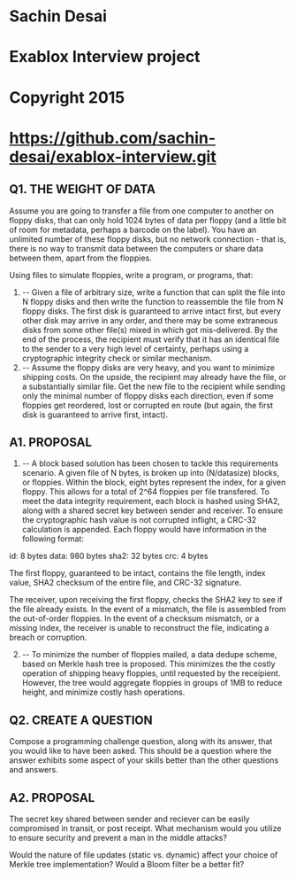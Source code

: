 # Sachin Desai
# Exablox Interview project
# Copyright 2015
# https://github.com/sachin-desai/exablox-interview.git

Q1. THE WEIGHT OF DATA
--------------------------------------------------------------------------------
Assume you are going to transfer a file from one computer to another on floppy
disks, that can only hold 1024 bytes of data per floppy (and a little bit of
room for metadata, perhaps a barcode on the label). You have an unlimited number
of these floppy disks, but no network connection - that is, there is no way to
transmit data between the computers or share data between them, apart from the
floppies.

Using files to simulate floppies, write a program, or programs, that:
1) -- Given a file of arbitrary size, write a function that can split the file
into N floppy disks and then write the function to reassemble the file from N
floppy disks. The first disk is guaranteed to arrive intact first, but every
other disk may arrive in any order, and there may be some extraneous disks from
some other file(s) mixed in which got mis-delivered.  By the end of the process,
the recipient must verify that it has an identical file to the sender to a very
high level of certainty, perhaps using a cryptographic integrity check or
similar mechanism.
2) -- Assume the floppy disks are very heavy, and you want to minimize shipping
costs.  On the upside, the recipient may already have the file, or a substantially
similar file.  Get the new file to the recipient while sending only the minimal
number of floppy disks each direction, even if some floppies get reordered, lost
or corrupted en route (but again, the first disk is guaranteed to arrive first,
intact).

A1. PROPOSAL
--------------------------------------------------------------------------------
1) -- A block based solution has been chosen to tackle this requirements
scenario. A given file of N bytes, is broken up into (N/datasize) blocks, or
floppies. Within the block, eight bytes represent the index, for a given
floppy. This allows for a total of 2^64 floppies per file transfered. To meet
the data integrity requirement, each block is hashed using SHA2, along with a
shared secret key between sender and receiver. To ensure the cryptographic hash
value is not corrupted inflight, a CRC-32 calculation is appended. Each floppy
would have information in the following format:

id:     8 bytes
data: 980 bytes
sha2:  32 bytes
crc:    4 bytes

The first floppy, guaranteed to  be intact, contains the file length, index
value, SHA2 checksum of the entire file, and CRC-32 signature.

The receiver, upon receiving the first floppy, checks the SHA2 key to see if the
file already exists. In the event of a mismatch, the file is assembled from the
out-of-order floppies. In the event of a checksum mismatch, or a missing index,
the receiver is unable to reconstruct the file, indicating a breach or
corruption.

2) -- To minimize the number of floppies mailed, a data dedupe scheme, based on
Merkle hash tree is proposed. This minimizes the the costly operation of
shipping heavy floppies, until requested by the receipient. However, the tree
would aggregate floppies in groups of 1MB to reduce height, and minimize costly
hash operations.

Q2. CREATE A QUESTION
--------------------------------------------------------------------------------
Compose a programming challenge question, along with its answer, that you would
like to have been asked.  This should be a question where the answer exhibits
some aspect of your skills better than the other questions and answers.

A2. PROPOSAL
--------------------------------------------------------------------------------
The secret key shared between sender and reciever can be easily compromised in
transit, or post receipt. What mechanism would you utilize to ensure security
and prevent a man in the middle attacks?

Would the nature of file updates (static vs. dynamic) affect your choice of
Merkle tree implementation? Would a Bloom filter be a better fit?
